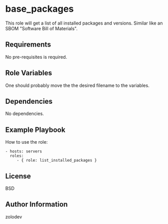 base_packages
=========

This role will get a list of all installed packages and versions.
Similar like an SBOM "Software Bill of Materials".

Requirements
------------

No pre-requisites is required.

Role Variables
--------------

One should probably move the the desired filename to the variables.

Dependencies
------------

No dependencies.

Example Playbook
----------------

How to use the role:

    - hosts: servers
      roles:
         - { role: list_installed_packages }

License
-------

BSD

Author Information
------------------

zolodev
